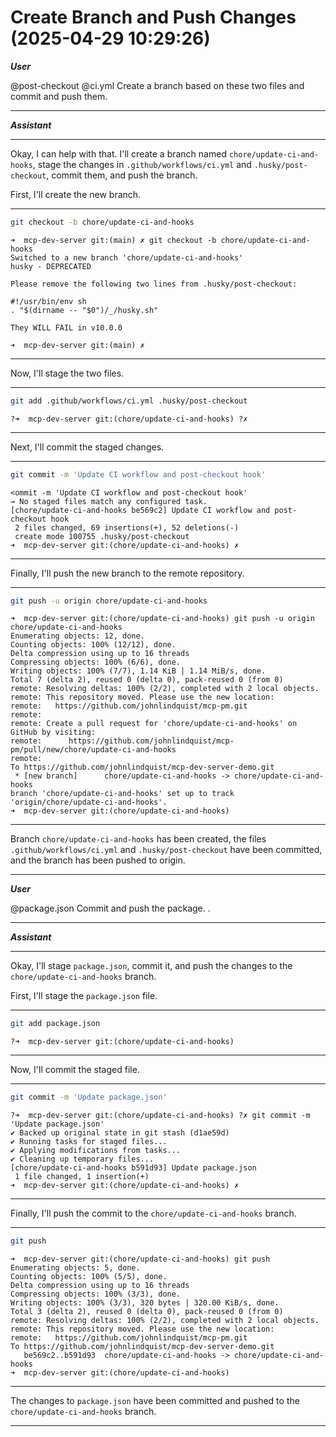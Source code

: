 <!-- Generated by SpecStory -->

# Create Branch and Push Changes (2025-04-29 10:29:26)

_**User**_

@post-checkout @ci.yml Create a branch based on these two files and commit and push them.

---

_**Assistant**_



---

Okay, I can help with that. I'll create a branch named `chore/update-ci-and-hooks`, stage the changes in `.github/workflows/ci.yml` and `.husky/post-checkout`, commit them, and push the branch.

First, I'll create the new branch.

---

```bash
git checkout -b chore/update-ci-and-hooks
```

```
➜  mcp-dev-server git:(main) ✗ git checkout -b chore/update-ci-and-hooks
Switched to a new branch 'chore/update-ci-and-hooks'
husky - DEPRECATED

Please remove the following two lines from .husky/post-checkout:

#!/usr/bin/env sh
. "$(dirname -- "$0")/_/husky.sh"

They WILL FAIL in v10.0.0

➜  mcp-dev-server git:(main) ✗
```

---

Now, I'll stage the two files.

---

```bash
git add .github/workflows/ci.yml .husky/post-checkout
```

```
?➜  mcp-dev-server git:(chore/update-ci-and-hooks) ?✗ 

```

---

Next, I'll commit the staged changes.

---

```bash
git commit -m 'Update CI workflow and post-checkout hook'
```

```
<ommit -m 'Update CI workflow and post-checkout hook' 
→ No staged files match any configured task.
[chore/update-ci-and-hooks be569c2] Update CI workflow and post-checkout hook
 2 files changed, 69 insertions(+), 52 deletions(-)
 create mode 100755 .husky/post-checkout
➜  mcp-dev-server git:(chore/update-ci-and-hooks) ✗
```

---

Finally, I'll push the new branch to the remote repository.

---

```bash
git push -u origin chore/update-ci-and-hooks
```

```
➜  mcp-dev-server git:(chore/update-ci-and-hooks) git push -u origin chore/update-ci-and-hooks
Enumerating objects: 12, done.
Counting objects: 100% (12/12), done.
Delta compression using up to 16 threads
Compressing objects: 100% (6/6), done.
Writing objects: 100% (7/7), 1.14 KiB | 1.14 MiB/s, done.
Total 7 (delta 2), reused 0 (delta 0), pack-reused 0 (from 0)
remote: Resolving deltas: 100% (2/2), completed with 2 local objects.
remote: This repository moved. Please use the new location:
remote:   https://github.com/johnlindquist/mcp-pm.git
remote: 
remote: Create a pull request for 'chore/update-ci-and-hooks' on GitHub by visiting:
remote:      https://github.com/johnlindquist/mcp-pm/pull/new/chore/update-ci-and-hooks
remote: 
To https://github.com/johnlindquist/mcp-dev-server-demo.git
 * [new branch]      chore/update-ci-and-hooks -> chore/update-ci-and-hooks
branch 'chore/update-ci-and-hooks' set up to track 'origin/chore/update-ci-and-hooks'.
➜  mcp-dev-server git:(chore/update-ci-and-hooks)
```

---

Branch `chore/update-ci-and-hooks` has been created, the files `.github/workflows/ci.yml` and `.husky/post-checkout` have been committed, and the branch has been pushed to origin.

---

_**User**_

@package.json Commit and push the package. .

---

_**Assistant**_



---

Okay, I'll stage `package.json`, commit it, and push the changes to the `chore/update-ci-and-hooks` branch.

First, I'll stage the `package.json` file.

---

```bash
git add package.json
```

```
?➜  mcp-dev-server git:(chore/update-ci-and-hooks) 

```

---

Now, I'll commit the staged file.

---

```bash
git commit -m 'Update package.json'
```

```
?➜  mcp-dev-server git:(chore/update-ci-and-hooks) ?✗ git commit -m 'Update package.json'
✔ Backed up original state in git stash (d1ae59d)
✔ Running tasks for staged files...
✔ Applying modifications from tasks...
✔ Cleaning up temporary files...
[chore/update-ci-and-hooks b591d93] Update package.json
 1 file changed, 1 insertion(+)
➜  mcp-dev-server git:(chore/update-ci-and-hooks) ✗
```

---

Finally, I'll push the commit to the `chore/update-ci-and-hooks` branch.

---

```bash
git push
```

```
➜  mcp-dev-server git:(chore/update-ci-and-hooks) git push
Enumerating objects: 5, done.
Counting objects: 100% (5/5), done.
Delta compression using up to 16 threads
Compressing objects: 100% (3/3), done.
Writing objects: 100% (3/3), 320 bytes | 320.00 KiB/s, done.
Total 3 (delta 2), reused 0 (delta 0), pack-reused 0 (from 0)
remote: Resolving deltas: 100% (2/2), completed with 2 local objects.
remote: This repository moved. Please use the new location:
remote:   https://github.com/johnlindquist/mcp-pm.git
To https://github.com/johnlindquist/mcp-dev-server-demo.git
   be569c2..b591d93  chore/update-ci-and-hooks -> chore/update-ci-and-hooks
➜  mcp-dev-server git:(chore/update-ci-and-hooks)
```

---

The changes to `package.json` have been committed and pushed to the `chore/update-ci-and-hooks` branch.

---

